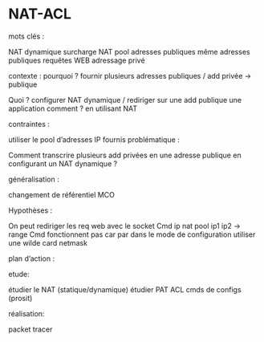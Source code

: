 # NAT-ACL
mots clés :

NAT dynamique
surcharge NAT
pool adresses publiques
même adresses publiques
requêtes WEB
adressage privé

contexte :
pourquoi ? fournir plusieurs adresses publiques / add privée -> publique

Quoi ?	configurer NAT dynamique / rediriger sur une add publique une application
comment ? en utilisant NAT

contraintes :

utiliser le pool d’adresses IP fournis
problématique :

Comment transcrire plusieurs add privées en une adresse publique en configurant un NAT dynamique ?

généralisation :

changement de référentiel
MCO

Hypothèses :

On peut rediriger les req web avec le socket
Cmd ip nat pool ip1 ip2 -> range
Cmd fonctionnent pas car par dans le mode de configuration
utiliser une wilde card netmask

plan d’action :

etude:

étudier le NAT (statique/dynamique)
étudier PAT
ACL
cmds de configs (prosit)

réalisation:

packet tracer
